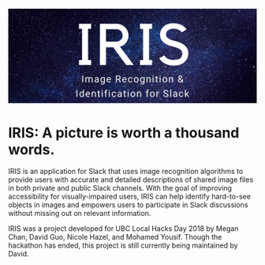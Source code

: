 ![logo](https://github.com/itsDagu/iris/blob/master/logo/IRIS-1.jpg)
# IRIS: A picture is worth a thousand words.
IRIS is an application for Slack that uses image recognition algorithms to provide users with accurate and detailed descriptions of shared image files in both private and public Slack channels. With the goal of improving accessibility for visually-impaired users, IRIS can help identify hard-to-see objects in images and empowers users to participate in Slack discussions without missing out on relevant information. 

IRIS was a project developed for UBC Local Hacks Day 2018 by Megan Chan, David Guo, Nicole Hazel, and Mohamed Yousif. Though the hackathon has ended, this project is still currently being maintained by David.
